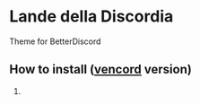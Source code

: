 # Lande della Discordia
Theme for BetterDiscord

## How to install ([vencord](https://vencord.dev/) version)
1. 
